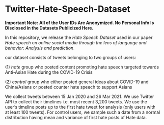 # Twitter-Hate-Speech-Dataset

**Important Note: All of the User IDs Are Anonymized. No Personal Info Is Disclosed in the Datasets Publicized Here.**

In this repository, we release the *Hate Speech Dataset* used in our paper *Hate speech on online social media through the lens of language and behavior: Analysis and prediction*. 

our dataset consists of tweets belonging to two groups of users: 

(1) *hate* group who  posted content promoting hate speech targeted towards Anti-Asian Hate during the COVID-19 Crisis

(2) *control* group who either posted general ideas about COVID-19 and China/Asians or posted counter hate speech to support Asians


We collect tweets between 15 Jan 2020 and 26 Mar 2021. We use Twitter API to collect their timelines i.e. most recent 3,200 tweets. We use the user’s timeline posts up to the first hate tweet for analysis (only users with at least 100 tweets). For control users, we sample such a date from a normal distribution having mean and variance of first hate posts of Hate data.

